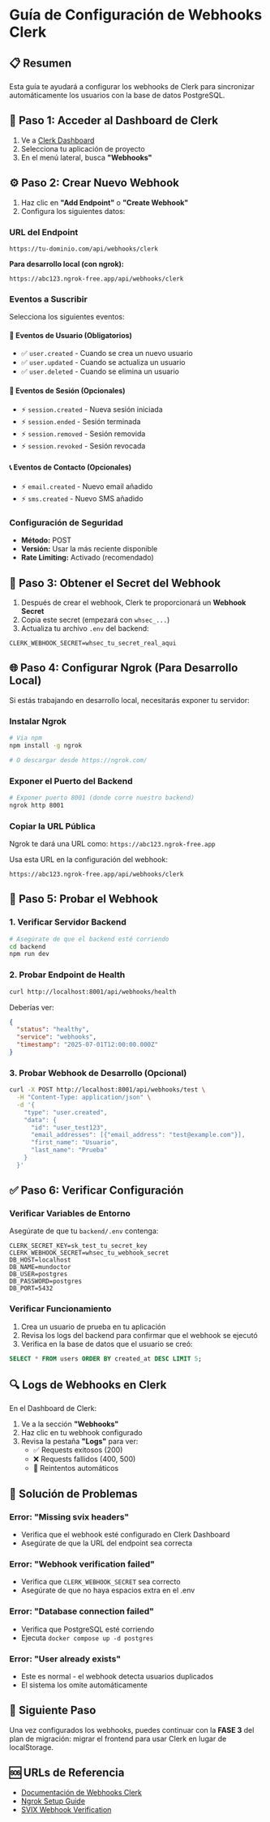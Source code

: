 # Guía de Configuración de Webhooks Clerk

## 📋 Resumen
Esta guía te ayudará a configurar los webhooks de Clerk para sincronizar automáticamente los usuarios con la base de datos PostgreSQL.

## 🚀 Paso 1: Acceder al Dashboard de Clerk

1. Ve a [Clerk Dashboard](https://dashboard.clerk.com/)
2. Selecciona tu aplicación de proyecto
3. En el menú lateral, busca **"Webhooks"**

## ⚙️ Paso 2: Crear Nuevo Webhook

1. Haz clic en **"Add Endpoint"** o **"Create Webhook"**
2. Configura los siguientes datos:

### URL del Endpoint
```
https://tu-dominio.com/api/webhooks/clerk
```
**Para desarrollo local (con ngrok):**
```
https://abc123.ngrok-free.app/api/webhooks/clerk
```

### Eventos a Suscribir
Selecciona los siguientes eventos:

#### 📧 Eventos de Usuario (Obligatorios)
- ✅ `user.created` - Cuando se crea un nuevo usuario
- ✅ `user.updated` - Cuando se actualiza un usuario  
- ✅ `user.deleted` - Cuando se elimina un usuario

#### 📱 Eventos de Sesión (Opcionales)
- ⚡ `session.created` - Nueva sesión iniciada
- ⚡ `session.ended` - Sesión terminada
- ⚡ `session.removed` - Sesión removida
- ⚡ `session.revoked` - Sesión revocada

#### 📞 Eventos de Contacto (Opcionales)
- ⚡ `email.created` - Nuevo email añadido
- ⚡ `sms.created` - Nuevo SMS añadido

### Configuración de Seguridad
- **Método:** POST
- **Versión:** Usar la más reciente disponible
- **Rate Limiting:** Activado (recomendado)

## 🔐 Paso 3: Obtener el Secret del Webhook

1. Después de crear el webhook, Clerk te proporcionará un **Webhook Secret**
2. Copia este secret (empezará con `whsec_...`)
3. Actualiza tu archivo `.env` del backend:

```env
CLERK_WEBHOOK_SECRET=whsec_tu_secret_real_aqui
```

## 🌐 Paso 4: Configurar Ngrok (Para Desarrollo Local)

Si estás trabajando en desarrollo local, necesitarás exponer tu servidor:

### Instalar Ngrok
```bash
# Via npm
npm install -g ngrok

# O descargar desde https://ngrok.com/
```

### Exponer el Puerto del Backend
```bash
# Exponer puerto 8001 (donde corre nuestro backend)
ngrok http 8001
```

### Copiar la URL Pública
Ngrok te dará una URL como: `https://abc123.ngrok-free.app`

Usa esta URL en la configuración del webhook:
```
https://abc123.ngrok-free.app/api/webhooks/clerk
```

## 🧪 Paso 5: Probar el Webhook

### 1. Verificar Servidor Backend
```bash
# Asegúrate de que el backend esté corriendo
cd backend
npm run dev
```

### 2. Probar Endpoint de Health
```bash
curl http://localhost:8001/api/webhooks/health
```

Deberías ver:
```json
{
  "status": "healthy",
  "service": "webhooks",
  "timestamp": "2025-07-01T12:00:00.000Z"
}
```

### 3. Probar Webhook de Desarrollo (Opcional)
```bash
curl -X POST http://localhost:8001/api/webhooks/test \
  -H "Content-Type: application/json" \
  -d '{
    "type": "user.created",
    "data": {
      "id": "user_test123",
      "email_addresses": [{"email_address": "test@example.com"}],
      "first_name": "Usuario",
      "last_name": "Prueba"
    }
  }'
```

## ✅ Paso 6: Verificar Configuración

### Verificar Variables de Entorno
Asegúrate de que tu `backend/.env` contenga:
```env
CLERK_SECRET_KEY=sk_test_tu_secret_key
CLERK_WEBHOOK_SECRET=whsec_tu_webhook_secret
DB_HOST=localhost
DB_NAME=mundoctor
DB_USER=postgres
DB_PASSWORD=postgres
DB_PORT=5432
```

### Verificar Funcionamiento
1. Crea un usuario de prueba en tu aplicación
2. Revisa los logs del backend para confirmar que el webhook se ejecutó
3. Verifica en la base de datos que el usuario se creó:

```sql
SELECT * FROM users ORDER BY created_at DESC LIMIT 5;
```

## 🔍 Logs de Webhooks en Clerk

En el Dashboard de Clerk:
1. Ve a la sección **"Webhooks"**
2. Haz clic en tu webhook configurado
3. Revisa la pestaña **"Logs"** para ver:
   - ✅ Requests exitosos (200)
   - ❌ Requests fallidos (400, 500)
   - 🔄 Reintentos automáticos

## 🚨 Solución de Problemas

### Error: "Missing svix headers"
- Verifica que el webhook esté configurado en Clerk Dashboard
- Asegúrate de que la URL del endpoint sea correcta

### Error: "Webhook verification failed"
- Verifica que `CLERK_WEBHOOK_SECRET` sea correcto
- Asegúrate de que no haya espacios extra en el .env

### Error: "Database connection failed"
- Verifica que PostgreSQL esté corriendo
- Ejecuta `docker compose up -d postgres`

### Error: "User already exists"
- Este es normal - el webhook detecta usuarios duplicados
- El sistema los omite automáticamente

## 📝 Siguiente Paso

Una vez configurados los webhooks, puedes continuar con la **FASE 3** del plan de migración: migrar el frontend para usar Clerk en lugar de localStorage.

## 🆘 URLs de Referencia

- [Documentación de Webhooks Clerk](https://clerk.com/docs/integrations/webhooks)
- [Ngrok Setup Guide](https://ngrok.com/docs/getting-started/)
- [SVIX Webhook Verification](https://docs.svix.com/receiving/verifying-payloads/how)